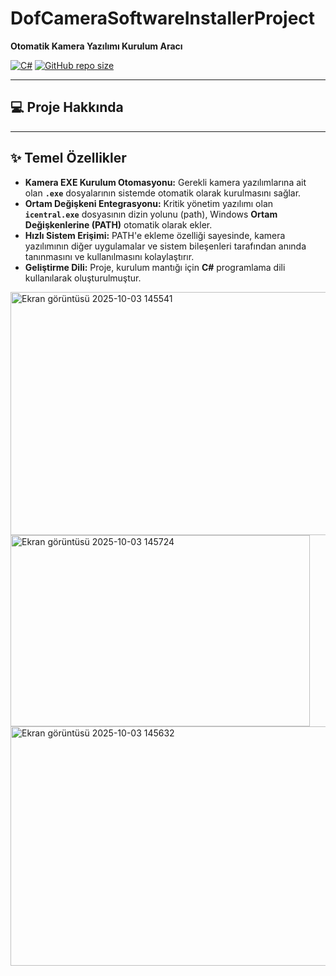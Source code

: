 # DofCameraSoftwareInstallerProject

**Otomatik Kamera Yazılımı Kurulum Aracı**

[![C#](https://img.shields.io/badge/Language-C%23-blue.svg)](https://docs.microsoft.com/en-us/dotnet/csharp/)
[![GitHub repo size](https://img.shields.io/github/repo-size/abdullahhaktan/DofCameraSoftwareInstallerProject)](https://github.com/abdullahhaktan/DofCameraSoftwareInstallerProject)

---

## 💻 Proje Hakkında

---

## ✨ Temel Özellikler

* **Kamera EXE Kurulum Otomasyonu:** Gerekli kamera yazılımlarına ait olan **`.exe`** dosyalarının sistemde otomatik olarak kurulmasını sağlar.
* **Ortam Değişkeni Entegrasyonu:** Kritik yönetim yazılımı olan **`icentral.exe`** dosyasının dizin yolunu (path), Windows **Ortam Değişkenlerine (PATH)** otomatik olarak ekler.
* **Hızlı Sistem Erişimi:** PATH'e ekleme özelliği sayesinde, kamera yazılımının diğer uygulamalar ve sistem bileşenleri tarafından anında tanınmasını ve kullanılmasını kolaylaştırır.
* **Geliştirme Dili:** Proje, kurulum mantığı için **C#** programlama dili kullanılarak oluşturulmuştur.


<img width="920" height="389" alt="Ekran görüntüsü 2025-10-03 145541" src="https://github.com/user-attachments/assets/b69d47bf-6461-4bd9-8468-93de506cb66a" />
<img width="479" height="306" alt="Ekran görüntüsü 2025-10-03 145724" src="https://github.com/user-attachments/assets/60bd167c-d626-4b0f-899e-f1adc1b09f15" />
<img width="722" height="383" alt="Ekran görüntüsü 2025-10-03 145632" src="https://github.com/user-attachments/assets/e863ff5a-b687-4390-973c-e428489efd8a" />
